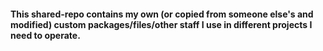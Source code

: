 #### This shared-repo contains my own (or copied from someone else's and modified) custom packages/files/other staff I use in different projects I need to operate.
